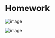 # Homework

![image](https://github.com/user-attachments/assets/53ae7cd3-3f9c-4fe6-b47a-a17821b7bf3d)

![image](https://github.com/user-attachments/assets/802c89c5-8044-46da-835e-cdcd48c7c3ec)
